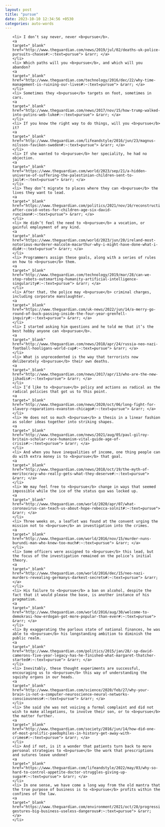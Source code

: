 ```yaml
---
layout: post
title: "pursue"
date: 2023-10-10 12:34:56 +0530
categories: auto-words
---
```

<ol>

    <li> I don’t say never, never <b>pursue</b>.
    <a 
    target="_blank" 
    href="http://www.theguardian.com/news/2019/jul/02/deaths-uk-police-pursuits-chases#:~:text=pursue"> &rarr; </a>
    </li>
    <li> Which paths will you <b>pursue</b>, and which will you abandon?
    <a 
    target="_blank" 
    href="http://www.theguardian.com/technology/2016/dec/22/why-time-management-is-ruining-our-lives#:~:text=pursue"> &rarr; </a>
    </li>
    <li> Sometimes they <b>pursue</b> targets on foot, sometimes in cars.
    <a 
    target="_blank" 
    href="http://www.theguardian.com/news/2017/nov/15/how-trump-walked-into-putins-web-luke#:~:text=pursue"> &rarr; </a>
    </li>
    <li> If you know the right way to do things, will you <b>pursue</b> it?
    <a 
    target="_blank" 
    href="http://www.theguardian.com/lifeandstyle/2016/jun/23/magnus-nilsson-faviken-sweden#:~:text=pursue"> &rarr; </a>
    </li>
    <li> If she wanted to <b>pursue</b> her speciality, he had no objection.
    <a 
    target="_blank" 
    href="https://www.theguardian.com/world/2023/sep/21/a-hidden-universe-of-suffering-the-palestinian-children-sent-to-jail#:~:text=pursue"> &rarr; </a>
    </li>
    <li> They don’t migrate to places where they can <b>pursue</b> the lives they want to lead.
    <a 
    target="_blank" 
    href="https://www.theguardian.com/politics/2021/nov/16/reconstruction-after-covid-votes-for-children-age-six-david-runciman#:~:text=pursue"> &rarr; </a>
    </li>
    <li> He didn’t feel the need to <b>pursue</b> a vocation, or gainful employment of any kind.
    <a 
    target="_blank" 
    href="https://www.theguardian.com/world/2023/jun/20/ireland-most-notorious-murderer-malcolm-macarthur-why-i-might-have-done-what-i-did#:~:text=pursue"> &rarr; </a>
    </li>
    <li> Programmers assign these goals, along with a series of rules on how to <b>pursue</b> them.
    <a 
    target="_blank" 
    href="http://www.theguardian.com/technology/2019/mar/28/can-we-stop-robots-outsmarting-humanity-artificial-intelligence-singularity#:~:text=pursue"> &rarr; </a>
    </li>
    <li> After that, the police may <b>pursue</b> criminal charges, including corporate manslaughter.
    <a 
    target="_blank" 
    href="https://www.theguardian.com/uk-news/2022/jun/14/a-merry-go-round-of-buck-passing-inside-the-four-year-grenfell-inquiry#:~:text=pursue"> &rarr; </a>
    </li>
    <li> I started asking him questions and he told me that it’s the best hobby anyone can <b>pursue</b>.
    <a 
    target="_blank" 
    href="http://www.theguardian.com/news/2018/apr/24/russia-neo-nazi-football-hooligans-world-cup#:~:text=pursue"> &rarr; </a>
    </li>
    <li> What is unprecedented is the way that terrorists now deliberately <b>pursue</b> their own deaths.
    <a 
    target="_blank" 
    href="http://www.theguardian.com/news/2017/apr/13/who-are-the-new-jihadis#:~:text=pursue"> &rarr; </a>
    </li>
    <li> I’d like to <b>pursue</b> policy and actions as radical as the radical policies that got us to this point.
    <a 
    target="_blank" 
    href="http://www.theguardian.com/news/2020/oct/06/long-fight-for-slavery-reparations-evanston-chicago#:~:text=pursue"> &rarr; </a>
    </li>
    <li> He does not so much <b>pursue</b> a thesis in a linear fashion as solder ideas together into striking shapes.
    <a 
    target="_blank" 
    href="http://www.theguardian.com/news/2021/aug/05/paul-gilroy-britain-scholar-race-humanism-vital-guide-age-of-crisis#:~:text=pursue"> &rarr; </a>
    </li>
    <li> And when you have inequalities of income, one thing people can do with extra money is to <b>pursue</b> that goal.
    <a 
    target="_blank" 
    href="http://www.theguardian.com/news/2018/oct/19/the-myth-of-meritocracy-who-really-gets-what-they-deserve#:~:text=pursue"> &rarr; </a>
    </li>
    <li> We may feel free to <b>pursue</b> change in ways that seemed impossible while the ice of the status quo was locked up.
    <a 
    target="_blank" 
    href="http://www.theguardian.com/world/2020/apr/07/what-coronavirus-can-teach-us-about-hope-rebecca-solnit#:~:text=pursue"> &rarr; </a>
    </li>
    <li> Three weeks on, a leaflet was found at the convent urging the mission not to <b>pursue</b> an investigation into the crimes.
    <a 
    target="_blank" 
    href="http://www.theguardian.com/world/2016/nov/15/murder-nuns-burundi-man-who-knew-too-much#:~:text=pursue"> &rarr; </a>
    </li>
    <li> Some officers were assigned to <b>pursue</b> this lead, but the focus of the investigation remained on the police’s initial theory.
    <a 
    target="_blank" 
    href="http://www.theguardian.com/world/2016/dec/15/neo-nazi-murders-revealing-germanys-darkest-secrets#:~:text=pursue"> &rarr; </a>
    </li>
    <li> His failure to <b>pursue</b> a ban on alcohol, despite the fact that it would please the base, is another instance of his pragmatism.
    <a 
    target="_blank" 
    href="http://www.theguardian.com/world/2016/aug/30/welcome-to-demokrasi-how-erdogan-got-more-popular-than-ever#:~:text=pursue"> &rarr; </a>
    </li>
    <li> By exaggerating the parlous state of national finances, he was able to <b>pursue</b> his longstanding ambition to diminish the public realm.
    <a 
    target="_blank" 
    href="http://www.theguardian.com/politics/2015/jan/28/-sp-david-camerons-five-year-legacy-has-he-finished-what-margaret-thatcher-started#:~:text=pursue"> &rarr; </a>
    </li>
    <li> Inevitably, these thought experiments are successful, encouraging us to <b>pursue</b> this way of understanding the squishy organs in our heads.
    <a 
    target="_blank" 
    href="http://www.theguardian.com/science/2020/feb/27/why-your-brain-is-not-a-computer-neuroscience-neural-networks-consciousness#:~:text=pursue"> &rarr; </a>
    </li>
    <li> She said she was not voicing a formal complaint and did not wish to make allegations, to involve their son, or to <b>pursue</b> the matter further.
    <a 
    target="_blank" 
    href="http://www.theguardian.com/society/2016/jun/14/how-did-one-of-most-prolific-paedophiles-in-history-get-away-with-crimes#:~:text=pursue"> &rarr; </a>
    </li>
    <li> And if not, is it a wonder that patients turn back to more personal strategies to <b>pursue</b> the work that prescriptions and sutures leave undone?
    <a 
    target="_blank" 
    href="https://www.theguardian.com/lifeandstyle/2022/may/03/why-so-hard-to-control-appetite-doctor-struggles-giving-up-sugar#:~:text=pursue"> &rarr; </a>
    </li>
    <li> In one sense, we have come a long way from the old mantra that the true purpose of business is to <b>pursue</b> profits within the confines of the law.
    <a 
    target="_blank" 
    href="https://www.theguardian.com/environment/2021/oct/28/progressive-gestures-big-business-useless-dangerous#:~:text=pursue"> &rarr; </a>
    </li>